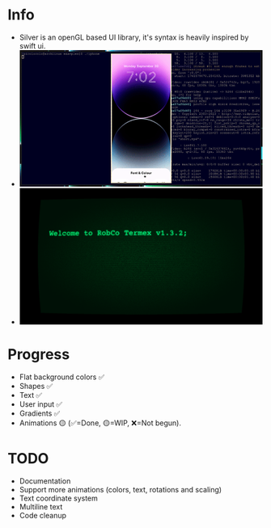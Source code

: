 # Info
- Silver is an openGL based UI library, it's syntax is heavily inspired by swift ui.
- ![Alt Text](https://raw.githubusercontent.com/Shadow67a/silver/refs/heads/main/media/iphone.gif)
- ![Alt Text](https://raw.githubusercontent.com/Shadow67a/silver/refs/heads/main/media/crt.png)
# Progress
- Flat background colors ✅
- Shapes ✅
- Text ✅
- User input ✅
- Gradients ✅
- Animations 🟡
  (✅=Done, 🟡=WIP, ❌=Not begun).
 # TODO
 - Documentation
 - Support more animations (colors, text, rotations and scaling)
 - Text coordinate system
 - Multiline text
 - Code cleanup
